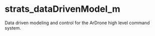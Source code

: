 # strats_dataDrivenModel_m
Data driven modeling and control for the ArDrone high level command system.
